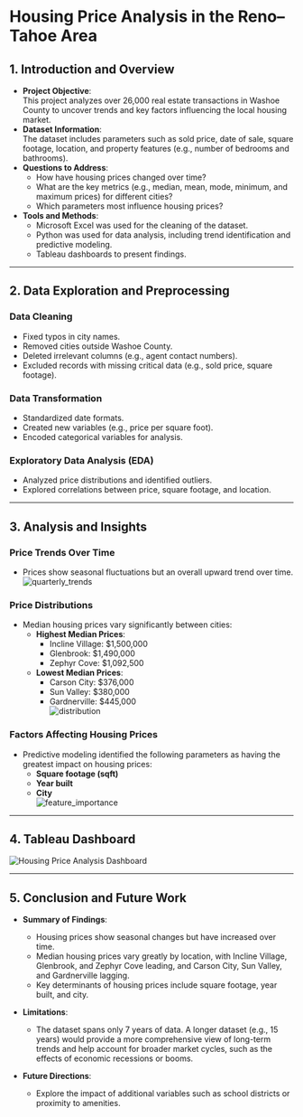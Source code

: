 # Housing Price Analysis in the Reno–Tahoe Area

## 1. Introduction and Overview
- **Project Objective**:  
  This project analyzes over 26,000 real estate transactions in Washoe County to uncover trends and key factors influencing the local housing market.  
- **Dataset Information**:  
  The dataset includes parameters such as sold price, date of sale, square footage, location, and property features (e.g., number of bedrooms and bathrooms).  
- **Questions to Address**:  
  - How have housing prices changed over time?  
  - What are the key metrics (e.g., median, mean, mode, minimum, and maximum prices) for different cities?  
  - Which parameters most influence housing prices?  
- **Tools and Methods**:
  - Microsoft Excel was used for the cleaning of the dataset.
  - Python was used for data analysis, including trend identification and predictive modeling.
  - Tableau dashboards to present findings.

---

## 2. Data Exploration and Preprocessing

### Data Cleaning
- Fixed typos in city names.
- Removed cities outside Washoe County.
- Deleted irrelevant columns (e.g., agent contact numbers).
- Excluded records with missing critical data (e.g., sold price, square footage).

### Data Transformation
- Standardized date formats.
- Created new variables (e.g., price per square foot).
- Encoded categorical variables for analysis.

### Exploratory Data Analysis (EDA)
- Analyzed price distributions and identified outliers.
- Explored correlations between price, square footage, and location.


---

## 3. Analysis and Insights

### Price Trends Over Time
- Prices show seasonal fluctuations but an overall upward trend over time.  
![quarterly_trends](https://github.com/user-attachments/assets/83feb46c-0bd2-4d51-8dc2-fabd3b93f6c1)

### Price Distributions
- Median housing prices vary significantly between cities:  
  - **Highest Median Prices**:  
    - Incline Village: $1,500,000  
    - Glenbrook: $1,490,000  
    - Zephyr Cove: $1,092,500  
  - **Lowest Median Prices**:  
    - Carson City: $376,000  
    - Sun Valley: $380,000  
    - Gardnerville: $445,000  
![distribution](https://github.com/user-attachments/assets/fcbddcb8-618b-4cc2-af4a-24729128fc7e)


### Factors Affecting Housing Prices
- Predictive modeling identified the following parameters as having the greatest impact on housing prices:  
  - **Square footage (sqft)**  
  - **Year built**  
  - **City**  
![feature_importance](https://github.com/user-attachments/assets/7f40b80a-5812-478b-b9f8-f24ab8737f85)

---

## 4. Tableau Dashboard
![Housing Price Analysis Dashboard](https://github.com/user-attachments/assets/19fefe97-6f01-42ce-9329-76a77a9bcbef)

---

## 5. Conclusion and Future Work
- **Summary of Findings**:  
  - Housing prices show seasonal changes but have increased over time.  
  - Median housing prices vary greatly by location, with Incline Village, Glenbrook, and Zephyr Cove leading, and Carson City, Sun Valley, and Gardnerville lagging.  
  - Key determinants of housing prices include square footage, year built, and city.

- **Limitations**:  
  - The dataset spans only 7 years of data. A longer dataset (e.g., 15 years) would provide a more comprehensive view of long-term trends and help account for broader market cycles, such as the effects of economic recessions or booms.

- **Future Directions**:  
  - Explore the impact of additional variables such as school districts or proximity to amenities.  
